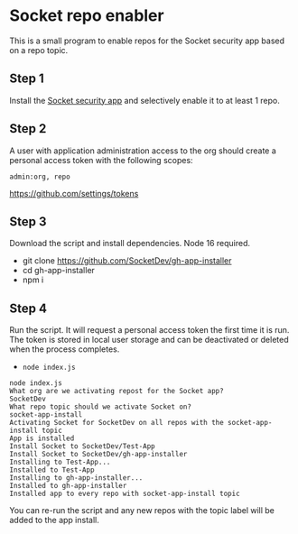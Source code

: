 # Socket repo enabler

This is a small program to enable repos for the Socket security app based on a repo topic.

## Step 1

Install the [Socket security app](https://github.com/marketplace/socket-security) and selectively enable it to at least 1 repo.

## Step 2

A user with application administration access to the org should create a personal access token with the following scopes:

```
admin:org, repo
```

https://github.com/settings/tokens

## Step 3

Download the script and install dependencies. Node 16 required.

- git clone https://github.com/SocketDev/gh-app-installer
- cd gh-app-installer
- npm i

## Step 4

Run the script. It will request a personal access token the first time it is run. The token is stored in local user storage and can be deactivated or deleted when the process completes.

- `node index.js`

```console
node index.js
What org are we activating repost for the Socket app?
SocketDev
What repo topic should we activate Socket on?
socket-app-install
Activating Socket for SocketDev on all repos with the socket-app-install topic
App is installed
Install Socket to SocketDev/Test-App
Install Socket to SocketDev/gh-app-installer
Installing to Test-App...
Installed to Test-App
Installing to gh-app-installer...
Installed to gh-app-installer
Installed app to every repo with socket-app-install topic
```

You can re-run the script and any new repos with the topic label will be added to the app install.
